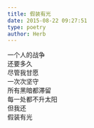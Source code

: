 ```yaml
---  
title: 假装有光  
date: 2015-08-22 09:27:51  
type: poetry  
author: Herb    
---    
```

一个人的战争    
还要多久    
尽管我甘愿    
一次次坚守    
所有黑暗都滞留    
每一处都不升太阳    
但我还    
假装有光